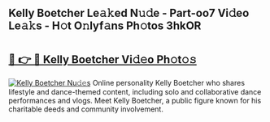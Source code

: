 ## Kelly Boetcher Le𝚊𝚔ed N𝚞𝚍e - Part-oo7 Vi𝚍eo Le𝚊𝚔s - H𝚘t O𝚗lyf𝚊ns Ph𝚘tos 3hkOR

# <h2><a href="http://hf050o0.feru.top/?c=Kelly+Boetcher">🔗 👉 🔴 Kelly Boetcher Vi𝚍𝚎o Ph𝚘t𝚘𝚜</a></h2>

[![Kelly Boetcher Nu𝚍𝚎s](https://i.imgur.com/0TWrTi3.gif)](http://hf050o0.feru.top/?c=Kelly+Boetcher)
Online personality Kelly Boetcher who shares lifestyle and dance-themed content, including solo and collaborative dance performances and vlogs. Meet Kelly Boetcher, a public figure known for his charitable deeds and community involvement. 
